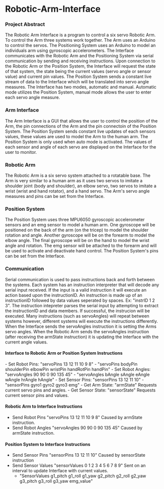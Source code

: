 # Robotic-Arm-Interface

<h3> Project Abstract </h3>
The Robotic Arm Interface is a program to control a six servo Robotic Arm. To control the Arm three systems work together. The Arm uses an Arduino to control the servos. The Positioning System uses an Arduino to model an individuals arm using gyroscopic accelerometers. The Interface communicates with the Robotic Arm and the Positioning System via serial communication by sending and receiving instructions. Upon connection to the Robotic Arm or the Position System, the Interface will request the state of that system, the state being the current values (servo angle or sensor value) and current pin values. The Position System sends a constant live stream of data to the Interface which will be translated into servo angle measures. The Interface has two modes, automatic and manual. Automatic mode utilizes the Position System, manual mode allows the user to enter each servo angle measure.  

<h3> Arm Interface </h3>
The Arm Interface is a GUI that allows the user to control the position of the Arm, the pin connections of the Arm and the pin connectoin of the Position System. The Position System sends constant live updates of each sensors values, these values are used to model the Arm to the human arm. The Position System is only used when auto mode is activated. The values of each sensor and angle of each servo are displayed on the Interface for the user to monitor. 

<h3> Robotic Arm </h3>
The Robotic Arm is a six servo system attached to a rotatable base. The Arm is very similar to a human arm as it uses two servos to imitate a shoulder joint (body and shoulder), an elbow servo, two servos to imitate a wrist (wrist and hand rotator), and a hand servo. The Arm's servo angle measures and pins can be set from the Interface. 

<h3> Position System </h3>
The Position System uses three MPU6050 gyroscopic accelerometer sensors and an emg sensor to model a human arm. One gyroscope will be positioned on the back of the arm (on the tricep) to model the shoulder rotation and angle. Another gyroscope will be on the forearm to model the elbow angle. The final gyroscope will be on the hand to model the wrist angle and rotation. The emg sensor will be attached to the forearm and will be used to activate and deactivate hand control. The Position System's pins can be set from the Interface. 

<h3> Communication </h3>
Serial communication is used to pass instructions back and forth between the systems. Each system has an instruction interpreter that will decode any serial input received. If the input is a valid instruction it will execute an action based upon the instructionID. An instruction is made up of an instructionID followed by data values seperated by spaces. Ex: "instrID 1 2 3". The instruction intepreter parses the serial input by attempting to extract the instructionID and data members. If successful, the instrucion will be executed. Many instructions (such as servoAngles) will repeat between systems however, different systems will execute the instructions differently. When the Interface sends the servoAngles instruction it is setting the Arms servo angles. When the Robotic Arm sends the servoAngles instruction (after receiving the armState instruction) it is updating the Interface with the current angle values.  

<h4> Interface to Robotic Arm or Position System Instructions </h4>
<p>
- Set Robot Pins:    "servoPins 13 12 11 10 9 8"          
   - "servoPins bodyPin shoulderPin elbowPin wristPin handRotPin handPin"
- Set Robot Angles:  "servoAngles 90 90 0 90 135 45"      
   - "servoAngles bAngle sAngle eAngle wAngle hrAngle hAngle"
- Set Sensor Pins:   "sensorPins 13 12 11 10"             
   - "sensorPins gyro1 gyro2 gyro3 emg"
- Get Arm State:     "armState"                           Requests current servo pins and angles.
- Get Sensor State:  "sensorState"                        Requests current sensor pins and values.

<h4> Robotic Arm to Interface Instructions </h4>

- Send Robot Pins    "servoPins 13 12 11 10 9 8"          Caused by armState instruction.
- Send Robot Angles  "servoAngles 90 90 0 90 135 45"      Caused by armState instruction.

<h4> Position System to Interface Instructions </h4>

- Send Sensor Pins "sensorPins 13 12 11 10"               Caused by sensorState instruction
- Send Sensor Values "sensorValues 0 1 2 3 4 5 6 7 8 9"   Sent on an interval to update Interface with current values. 
   - "SensorValues g1_pitch g1_roll g1_yaw g2_pitch g2_roll g2_yaw g3_pitch g3_roll g3_yaw emg_value"
 </p>
